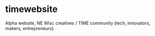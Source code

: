 # timewebsite
Alpha website, NE Wisc creatives / TIME community (tech, innovators, makers, entrepreneurs)
